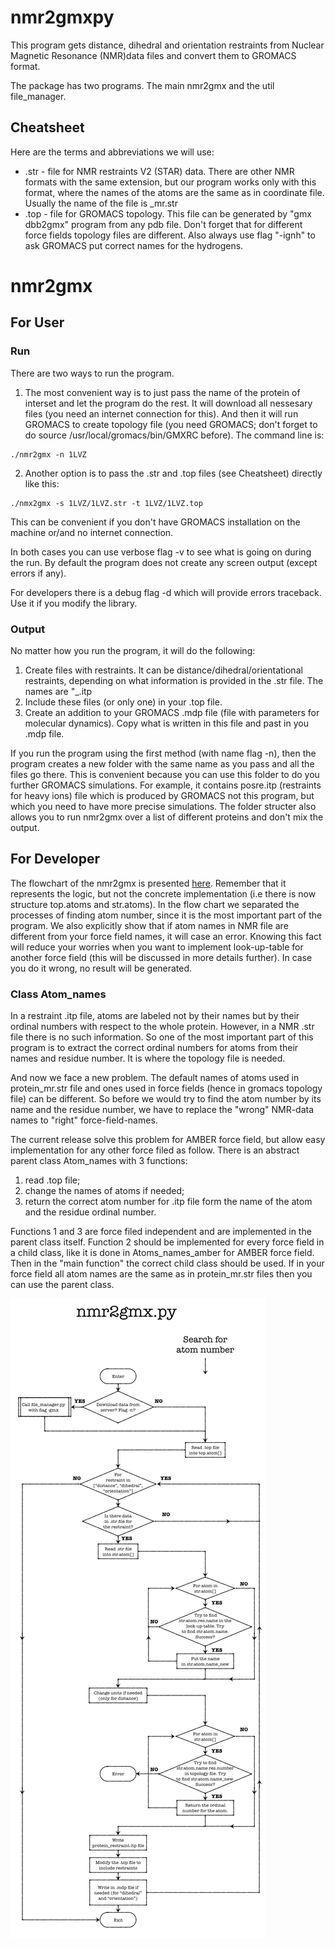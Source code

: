 nmr2gmxpy
=========

This program gets distance, dihedral and orientation restraints from Nuclear Magnetic Resonance (NMR)data files and convert them to GROMACS format.

The package has two programs. The main nmr2gmx and the util file_manager.

Cheatsheet
----------
Here are the terms and abbreviations we will use:
* .str - file for NMR restraints V2 (STAR) data. There are other NMR formats with the same extension, but our program works only with this format, where the names of the atoms are the same as in coordinate file. Usually the name of the file is <protein>_mr.str
* .top - file for GROMACS topology. This file can be generated by "gmx dbb2gmx" program from any pdb file. Don't forget that for different force fields topology files are different. Also always use flag "-ignh" to ask GROMACS put correct names for the hydrogens.

# nmr2gmx

## For User

### Run

There are two ways to run the program. 

1. The most convenient way is to just pass the name of the protein of interset and let the program do the rest.
It will download all nessesary files (you need an internet connection for this). And then it will run GROMACS to create topology file (you need GROMACS; don't forget to do source /usr/local/gromacs/bin/GMXRC before). The command line is:
```
./nmr2gmx -n 1LVZ
```
2. Another option is to pass the .str and .top files (see Cheatsheet) directly like this:
```
./nmx2gmx -s 1LVZ/1LVZ.str -t 1LVZ/1LVZ.top
```
This can be convenient if you don't have GROMACS installation on the machine or/and no internet connection.

In both cases you can use verbose flag -v to see what is going on during the run. By default the program does not create any screen output (except errors if any).

For developers there is a debug flag -d which will provide errors traceback. Use it if you modify the library.

### Output

No matter how you run the program, it will do the following:
1. Create files with restraints. It can be distance/dihedral/orientational restraints, depending on what information is provided in the .str file. The names are "<protein>_<restraint>.itp
2. Include these files (or only one) in your .top file.
3. Create an addition to your GROMACS .mdp file (file with parameters for molecular dynamics). Copy what is written in this file and past in you .mdp file.
  
If you run the program using the first method (with name flag -n), then the program creates a new folder with the same name as you pass and all the files go there. This is convenient because you can use this folder to do you further GROMACS simulations. For example, it contains posre.itp (restraints for heavy ions) file which is produced by GROMACS not this program, but which you need to have more precise simulations. The folder structer also allows you to run nmr2gmx over a list of different proteins and don't mix the output.

## For Developer

The flowchart of the nmr2gmx is presented [here](http://github.com). Remember that it represents the logic, but not the concrete implementation (i.e there is now structure top.atoms and str.atoms). In the flow chart we separated the processes of finding atom number, since it is the most important part of the program. We also explicitly show that if atom names in NMR file are different from your force field names, it will case an error. Knowing this fact will reduce your worries when you want to implement look-up-table for another force field (this will be discussed in more details further). In case you do it wrong, no result will be generated.

### Class Atom_names

In a restraint .itp file, atoms are labeled not by their names but by their ordinal numbers with respect to the whole protein.
However, in a NMR .str file there is no such information. So one of the most important part of this program is to extract the correct ordinal numbers for atoms from their names and residue number. It is where the topology file is needed.

And now we face a new problem.
The default names of atoms used in protein_mr.str file and ones used in force fields (hence in gromacs topology file) can be different. So before we would try to find the atom number by its name and the residue number, we have to replace the "wrong" NMR-data names to "right" force-field-names.

The current release solve this problem for AMBER force field, but allow easy implementation for any other force filed as follow. There is an abstract parent class Atom_names with 3 functions: 
1. read .top file;
2. change the names of atoms if needed;
3. return the correct atom number for .itp file form the name of the atom and the residue ordinal number. 

Functions 1 and 3 are force filed independent and are implemented in the parent class itself. Function 2 should be implemented for every force field in a child class, like it is done in Atoms_names_amber for AMBER force field. Then in the "main function" the correct child class should be used. If in your force field all atom names are the same as in protein_mr.str files then you can use the parent class.


![flow chart](/figures/flowchart2.png)
